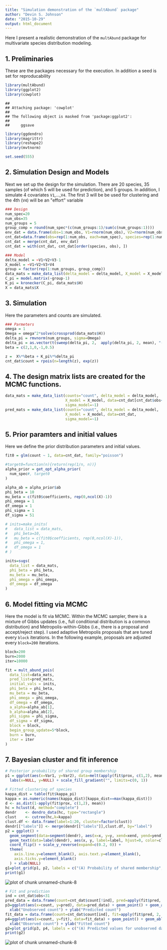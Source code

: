 ```yaml
---
title: "Simulation demonstration of the `multAbund` package"
author: "Devin S. Johnson"
date: "2015-10-29"
output: html_document
---
```



Here I present a realistic demonstration of the `multAbund` package for multivariate species distribution modeling.

## 1. Preliminaries

These are the packages necessary for the execution. In addition a seed is set for reproducability 


```r
library(multAbund)
library(ggplot2)
library(cowplot)
```

```
## 
## Attaching package: 'cowplot'
## 
## The following object is masked from 'package:ggplot2':
## 
##     ggsave
```

```r
library(ggdendro)
library(magrittr)
library(reshape2)
library(mvtnorm)

set.seed(555)
```

## 2. Simulation Design and Models

Next we set up the design for the simulation. There are 20 species, 35 samples (of which 5 will be used for prediction), and 5 groups. In addition, I simulate 4 covariates `V1`,...,`V4`. The first 3 will be be used for clustering and the 4th (`V4`) will be an "effort" variable


```r
### Design
num_spec=20
num_obs=35
num_groups = 5
group_comp = round(num_spec*(c(num_groups:1)/sum(c(num_groups:1))))
env_dat = data.frame(obs=1:num_obs, V1=rnorm(num_obs), V2=rnorm(num_obs), V3=rnorm(num_obs), V4=rnorm(num_obs))
cnt_dat=data.frame(obs=rep(1:num_obs, each=num_spec), species=rep(1:num_spec, num_obs), count=NA)
cnt_dat = merge(cnt_dat, env_dat)
cnt_dat = with(cnt_dat, cnt_dat[order(species, obs), ])
```


```r
### Model
delta_model = ~V1+V2+V3-1
X_model = ~V1+V2+V3+V4
group = factor(rep(1:num_groups, group_comp))
data_mats = make_data_list(delta_model = delta_model, X_model = X_model, data=cnt_dat, sigma_model=~1)
C_pi = model.matrix(~group-1) 
K_pi = kronecker(C_pi, data_mats$H)
X = data_mats$X
```

## 3. Simulation

Here the parameters and counts are simulated. 


```r
### Parmeters
omega = 1
Omega = omega^2*solve(crossprod(data_mats$H))
delta_pi = rmvnorm(num_groups, sigma=Omega)
delta_pi = as.vector(t(sweep(delta_pi, 2,  apply(delta_pi, 2, mean), "-")))
beta = c(2,1,0,-1,0.5)

z =  X%*%beta + K_pi%*%delta_pi 
cnt_dat$count = rpois(n=length(z), exp(z))
```

## 4. The design matrix lists are created for the MCMC functions.


```r
data_mats = make_data_list(counts="count", delta_model = delta_model, 
                           X_model = X_model, data=cnt_dat[cnt_dat$obs<31,], 
                           sigma_model=~1)
pred_mats = make_data_list(counts="count", delta_model = delta_model, 
                           X_model = X_model, data=cnt_dat, 
                           sigma_model=~1)
```

## 5. Prior paramters and initial values

Here we define the prior distribution parameters and initial values. 


```r
fit0 = glm(count ~ 1, data=cnt_dat, family="poisson")

#target0=function(n){return(rep(1/n, n))}
alpha_prior = get_opt_alpha_prior(
  num_spec#, target0
)

alpha_ab = alpha_prior$ab
phi_beta = 10
mu_beta = c(fit0$coefficients, rep(0,ncol(X)-1))
phi_omega = 1
df_omega = 1
phi_sigma = 1
df_sigma = 51

# inits=make_inits(
#   data_list = data_mats,
#   phi_beta=10, 
#   mu_beta = c(fit0$coefficients, rep(0,ncol(X)-1)), 
#   phi_omega = 1, 
#   df_omega = 1
# )

inits=sugs(
  data_list = data_mats,
  phi_beta = phi_beta, 
  mu_beta = mu_beta, 
  phi_omega = phi_omega, 
  df_omega = df_omega
)
```

## 6. Model fitting via MCMC

Here the model is fit via MCMC. Within the MCMC sampler, there is a mixture of Gibbs updates (i.e., full conditional distribution is a common distribution) and Metropolis-within-Gibbs (i.e., there is a proposal and accept/reject step). I used adaptive Metropolis proposals that are tuned every `block` iterations. In the following example, proposals are adjusted every `block=200` iterations.


```r
block=200
burn=2000
iter=10000

fit = mult_abund_pois(
  data_list=data_mats,
  pred_list=pred_mats,
  initial_vals = inits,
  phi_beta = phi_beta, 
  mu_beta = mu_beta, 
  phi_omega = phi_omega, 
  df_omega = df_omega,
  a_alpha=alpha_ab[1],
  b_alpha=alpha_ab[2],
  phi_sigma = phi_sigma,
  df_sigma = df_sigma,
  block = block, 
  begin_group_update=5*block,
  burn = burn, 
  iter = iter
) 
```

## 7. Bayesian cluster and fit inference


```r
# Posterior probability of shared group membership
p1 = ggplot(aes(x=Var1, y=Var2), data=melt(apply(fit$prox, c(1,2), mean))) + geom_tile(aes(fill=value)) + labs(x=NULL, y=NULL) +
  labs(x=NULL, y=NULL) + scale_fill_gradient("", limits=c(0, 1))

# Fitted clustering of species
kappa_dist = table(fit$kappa_pi)
kappa = as.numeric(names(kappa_dist)[kappa_dist==max(kappa_dist)])
d <- as.dist(1-apply(fit$prox, c(1,2), mean))
hc = hclust(d, method="complete") 
dendr    <- dendro_data(hc, type="rectangle") 
clust    <- cutree(hc,k=kappa)                   
clust.df <- data.frame(label=1:20, cluster=factor(clust))
dendr[["labels"]] <- merge(dendr[["labels"]],clust.df, by="label")
p2 = ggplot() + 
  geom_segment(data=segment(dendr), aes(x=x, y=y, xend=xend, yend=yend)) + 
  geom_text(data=label(dendr), aes(x, y, label=label, hjust=0, color=cluster), size=5) +
  coord_flip() + scale_y_reverse(expand=c(0.2, 0)) +
  theme(
    axis.line.y=element_blank(), axis.text.y=element_blank(), 
    axis.ticks.y=element_blank()
  ) + xlab(NULL)
g1=plot_grid(p1, p2, labels = c("(A) Probability of shared membership", "(B) Estimated clusters"), hjust=0, ncol=1)
print(g1)
```

![plot of chunk unnamed-chunk-8](figure/unnamed-chunk-8-1.png) 

```r
# Fit and prediction
ind = cnt_dat$obs<31
pred_data = data.frame(count=cnt_dat$count[!ind], pred=apply(fit$pred, 2, median)[!ind])
p3=ggplot(aes(x=count, y=pred), data=pred_data) + geom_point() + geom_abline(a=0,b=1) + 
  xlab("Unobserved count") + ylab("Predicted count") 
fit_data = data.frame(count=cnt_dat$count[ind], fit=apply(fit$pred, 2, median)[ind])
p4=ggplot(aes(x=count, y=fit), data=fit_data) + geom_point() + geom_abline(a=0,b=1) + 
  xlab("Observed count") + ylab("Fitted count") 
g2=plot_grid(p3, p4, labels = c("(A) Predicted values for unobserved data", "(B) Fitted vlues for observed data"), hjust=0, ncol=1)
print(g2)
```

![plot of chunk unnamed-chunk-8](figure/unnamed-chunk-8-2.png) 
